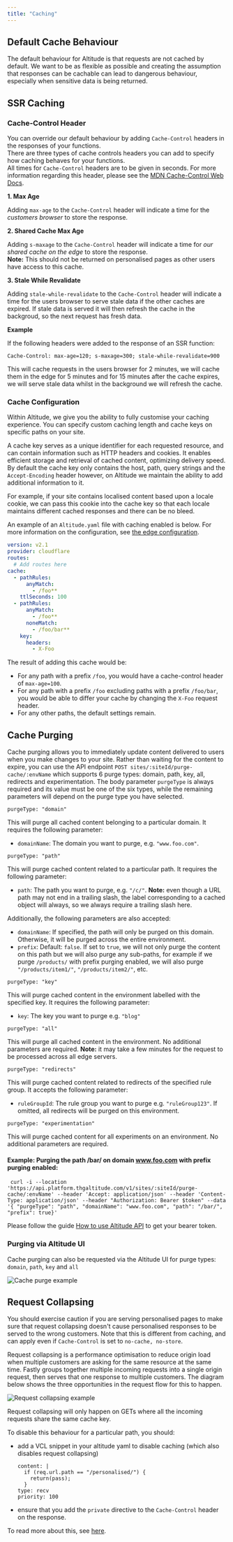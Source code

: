```yaml
---
title: "Caching"
---
```


## Default Cache Behaviour

The default behaviour for Altitude is that requests are not cached by default. We want to be as flexible as possible and creating the assumption that responses can be cachable can lead to dangerous behaviour, especially when sensitive data is being returned.

## SSR Caching

### Cache-Control Header

You can override our default behaviour by adding `Cache-Control` headers in the responses of your functions.  
There are three types of cache controls headers you can add to specify how caching behaves for your functions.  
All times for `Cache-Control` headers are to be given in seconds. For more information regarding this header, please see the [MDN Cache-Control Web Docs](https://developer.mozilla.org/en-US/docs/Web/HTTP/Headers/Cache-Control).

**1. Max Age**

Adding `max-age` to the `Cache-Control` header will indicate a time for the _customers browser_ to store the response.

**2. Shared Cache Max Age**

Adding `s-maxage` to the `Cache-Control` header will indicate a time for _our shared cache on the edge_ to store the response.  
**Note:** This should not be returned on personalised pages as other users have access to this cache.

**3. Stale While Revalidate**

Adding `stale-while-revalidate` to the `Cache-Control` header will indicate a time for the users browser to serve stale data
if the other caches are expired. If stale data is served it will then refresh the cache in the backgroud, so the next request
has fresh data.

**Example**

If the following headers were added to the response of an SSR function:

`Cache-Control: max-age=120; s-maxage=300; stale-while-revalidate=900`

This will cache requests in the users browser for 2 minutes, we will cache them in the edge for 5 minutes and for 15 minutes after the cache expires, we will serve
stale data whilst in the background we will refresh the cache.

### Cache Configuration

Within Altitude, we give you the ability to fully customise your caching experience. You can specify custom caching length and cache keys on specific paths on your site.

A cache key serves as a unique identifier for each requested resource, and can contain information such as HTTP headers and cookies. It enables efficient storage and retrieval of cached content, optimizing delivery speed. By default the cache key only contains the host, path, query strings and the `Accept-Encoding` header however, on Altitude we maintain the ability to add additional information to it.

For example, if your site contains localised content based upon a locale cookie, we can pass this cookie into the cache key so that each locale maintains different cached responses and there can be no bleed.

An example of an `Altitude.yaml` file with caching enabled is below. For more information on the configuration, see [the edge configuration](../reference/file-based-configuration).

```yaml
version: v2.1
provider: cloudflare
routes:
  # Add routes here
cache:
  - pathRules:
      anyMatch:
        - /foo**
    ttlSeconds: 100
  - pathRules:
      anyMatch:
        - /foo**
      noneMatch:
        - /foo/bar**
    key:
      headers:
        - X-Foo
```

The result of adding this cache would be:

- For any path with a prefix `/foo`, you would have a cache-control header of `max-age=100`.
- For any path with a prefix `/foo` excluding paths with a prefix `/foo/bar`, you would be able to differ your cache by changing the `X-Foo` request header.
- For any other paths, the default settings remain.

## Cache Purging

Cache purging allows you to immediately update content delivered to users when you make changes to your site. Rather than waiting for the content to expire, you can use the API endpoint `POST sites/:siteId/purge-cache/:envName` which supports 6 purge types: domain, path, key, all, redirects and experimentation. The body parameter `purgeType` is always required and its value must be one of the six types, while the remaining parameters will depend on the purge type you have selected.

`purgeType: "domain"`

This will purge all cached content belonging to a particular domain. It requires the following parameter:

- `domainName`: The domain you want to purge, e.g. `"www.foo.com"`.

`purgeType: "path"`

This will purge cached content related to a particular path. It requires the following parameter:

- `path`: The path you want to purge, e.g. `"/c/"`. **Note:** even though a URL path may not end in a trailing slash, the label corresponding to a cached object will always, so we always require a trailing slash here.

Additionally, the following parameters are also accepted:

- `domainName`: If specified, the path will only be purged on this domain. Otherwise, it will be purged across the entire environment.
- `prefix`: Default: `false`. If set to `true`, we will not only purge the content on this path but we will also purge any sub-paths, for example if we purge `/products/` with prefix purging enabled, we will also purge `"/products/item1/"`, `"/products/item2/"`, etc.

`purgeType: "key"`

This will purge cached content in the environment labelled with the specified key. It requires the following parameter:

- `key`: The key you want to purge e.g. `"blog"`

`purgeType: "all"`

This will purge all cached content in the environment. No additional parameters are required. **Note:** it may take a few minutes for the request to be processed across all edge servers.

`purgeType: "redirects"`

This will purge cached content related to redirects of the specified rule group. It accepts the following parameter:

- `ruleGroupId`: The rule group you want to purge e.g. `"ruleGroup123"`. If omitted, all redirects will be purged on this environment.

`purgeType: "experimentation"`

This will purge cached content for all experiments on an environment. No additional parameters are required.

#### Example: Purging the path /bar/ on domain www.foo.com with prefix purging enabled:

```
 curl -i --location 'https://api.platform.thgaltitude.com/v1/sites/:siteId/purge-cache/:envName' --header 'Accept: application/json' --header 'Content-Type: application/json' --header "Authorization: Bearer $token" --data '{ "purgeType": "path", "domainName": "www.foo.com", "path": "/bar/", "prefix": true}'
```

Please follow the guide [How to use Altitude API](../guides/how-to-use-altitude-api/) to get your bearer token.

### Purging via Altitude UI

Cache purging can also be requested via the Altitude UI for purge types: `domain`, `path`, `key` and `all`

![Cache purge example](/statics/screenshots/cache/cache-purge-example.png)

## Request Collapsing

You should exercise caution if you are serving personalised pages to make sure that request collapsing doesn't cause personalised responses to be served to the wrong customers. Note that this is different from caching, and can apply even if `Cache-Control` is set to `no-cache, no-store`.

Request collapsing is a performance optimisation to reduce origin load when multiple customers are asking for the same resource at the same time. Fastly groups together multiple incoming requests into a single origin request, then serves that one response to multiple customers. The diagram below shows the three opportunities in the request flow for this to happen.

![Request collapsing example](/statics/diagrams/cache/request-collapsing.png)

Request collapsing will only happen on GETs where all the incoming requests share the same cache key.

To disable this behaviour for a particular path, you should:

- add a VCL snippet in your altitude yaml to disable caching (which also disables request collapsing)
  ```- name: bypass_req_collapse
  content: |
    if (req.url.path == "/personalised/") {
      return(pass);
    }
  type: recv
  priority: 100
  ```
- ensure that you add the `private` directive to the `Cache-Control` header on the response.

To read more about this, see [here](https://www.fastly.com/documentation/guides/concepts/edge-state/cache/request-collapsing/).
